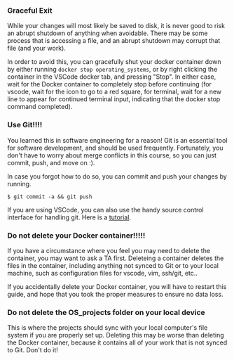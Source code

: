 ### Graceful Exit
While your changes will most likely be saved to disk, it is never good to risk an abrupt shutdown of anything when avoidable. There may be some process that is accessing a file, and an abrupt shutdown may corrupt that file (and your work).

In order to avoid this, you can gracefully shut your docker container down by either running `docker stop operating_systems`, or by right clicking the container in the VSCode docker tab, and pressing "Stop". In either case, wait for the Docker container to completely stop before continuing (for vscode, wait for the icon to go to a red square, for terminal, wait for a new line to appear for continued terminal input, indicating that the docker stop command completed).


### Use Git!!!!
You learned this in software engineering for a reason! Git is an essential tool for software development, and should be used frequently. Fortunately, you don't have to worry about merge conflicts in this course, so you can just commit, push, and move on :).

In case you forgot how to do so, you can commit and push your changes by running.
```
$ git commit -a && git push
```

If you are using VSCode, you can also use the handy source control interface for handling git. Here is a [tutorial](https://code.visualstudio.com/docs/sourcecontrol/overview).


### Do not delete your Docker container!!!!!
If you have a circumstance where you feel you may need to delete the container, you may want to ask a TA first. Deleteing a container deletes the files in the container, including anything not synced to Git or to your local machine, such as configuration files for vscode, vim, ssh/git, etc..

If you accidentally delete your Docker container, you will have to restart this guide, and hope that you took the proper measures to ensure no data loss.

### Do not delete the OS_projects folder on your local device
This is where the projects should sync with your local computer's file system if you are properly set up. Deleting this may be worse than deleting the Docker container, because it contains all of your work that is not synced to Git. Don't do it!
